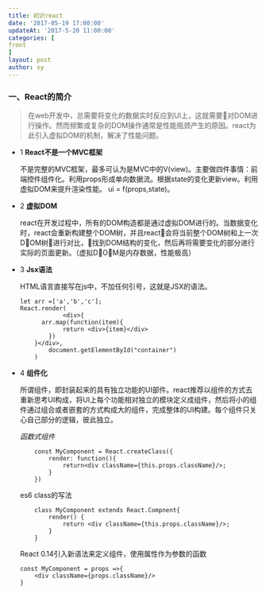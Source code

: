 ```yaml
---
title: 初识react
date: '2017-05-19 17:00:00'
updateAt: '2017-5-20 11:00:00'
categories: [
front
]
layout: post
author: xy
---
```


### 一、React的简介

> 在web开发中，总需要将变化的数据实时反应到UI上，这就需要对DOM进行操作。然而频繁或复杂的DOM操作通常是性能瓶颈产生的原因。react为此引入虚拟DOM的机制，解决了性能问题。


* 1 **React不是一个MVC框架**

    不是完整的MVC框架，最多可认为是MVC中的V(view)。主要做四件事情：前端控件组件化。利用props形成单向数据流。根据state的变化更新view。利用虚拟DOM来提升渲染性能。  ui = f(props,state)。

* 2 **虚拟DOM**
    
    react在开发过程中，所有的DOM构造都是通过虚拟DOM进行的。当数据变化时，react会重新构建整个DOM树，并且react会将当前整个DOM树和上一次DOM树进行对比，找到DOM结构的变化，然后再将需要变化的部分进行实际的页面更新。（虚拟DOM是内存数据，性能极高）

* 3 **Jsx语法**

    HTML语言直接写在js中，不加任何引号，这就是JSX的语法。
    
    ```
    let arr =['a','b','c'];
    React.render( 
                <div>{
          arr.map(function(item){
                return <div>{item}</div>
            })
        }</div>,
            document.getElementById("container")
        )
    ```


* 4 **组件化**

    所谓组件，即封装起来的具有独立功能的UI部件。react推荐以组件的方式去重新思考UI构成，将UI上每个功能相对独立的模块定义成组件，然后将小的组件通过组合或者嵌套的方式构成大的组件，完成整体的UI构建。每个组件只关心自己部分的逻辑，彼此独立。
    
    *函数式组件*

    ```
        const MyComponent = React.createClass({ 
            render: function(){ 
                return<div className={this.props.className}/>;
            }
        })
   
    ```
    es6 class的写法

    ```
        class MyComponent extends React.Compnent{
            render() {
                return <div className={this.props.className}/>;
            }
        }
    ```  
    React 0.14引入新语法来定义组件，使用属性作为参数的函数
    ```
    const MyComponent = props =>{
        <div className={props.className}/>
    }
    ```  



